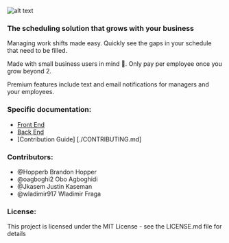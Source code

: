 ![alt text]( https://github.com/Lambda-School-Labs/CS10-employee-shift/blob/master/front-end/src/styles/logos/employee_scheduler2.png "Logo Title Text")

### The scheduling solution that grows with your business
Managing work shifts made easy. Quickly see the gaps in your schedule that need to be filled.

Made with small business users in mind :blue_heart:. Only pay per employee once you grow beyond 2.

Premium features include text and email notifications for managers and your employees.


### Specific documentation:

- [Front End](front-end/README.md)
- [Back End](back-end/README.md)
- [Contribution Guide] [./CONTRIBUTING.md]

### Contributors:

* @Hopperb Brandon Hopper 
* @oagboghi2 Obo Agboghidi
* @Jkasem Justin Kaseman
* @wladimir917 Wladimir Fraga

### License:

This project is licensed under the MIT License - see the LICENSE.md file for details
